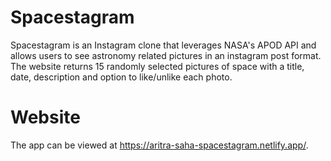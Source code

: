 # Spacestagram

Spacestagram is an Instagram clone that leverages NASA's APOD API and allows users to see astronomy related pictures in an instagram post format. The website returns 15 randomly selected pictures of space with a title, date, description and option to like/unlike each photo.

# Website

The app can be viewed at https://aritra-saha-spacestagram.netlify.app/.
